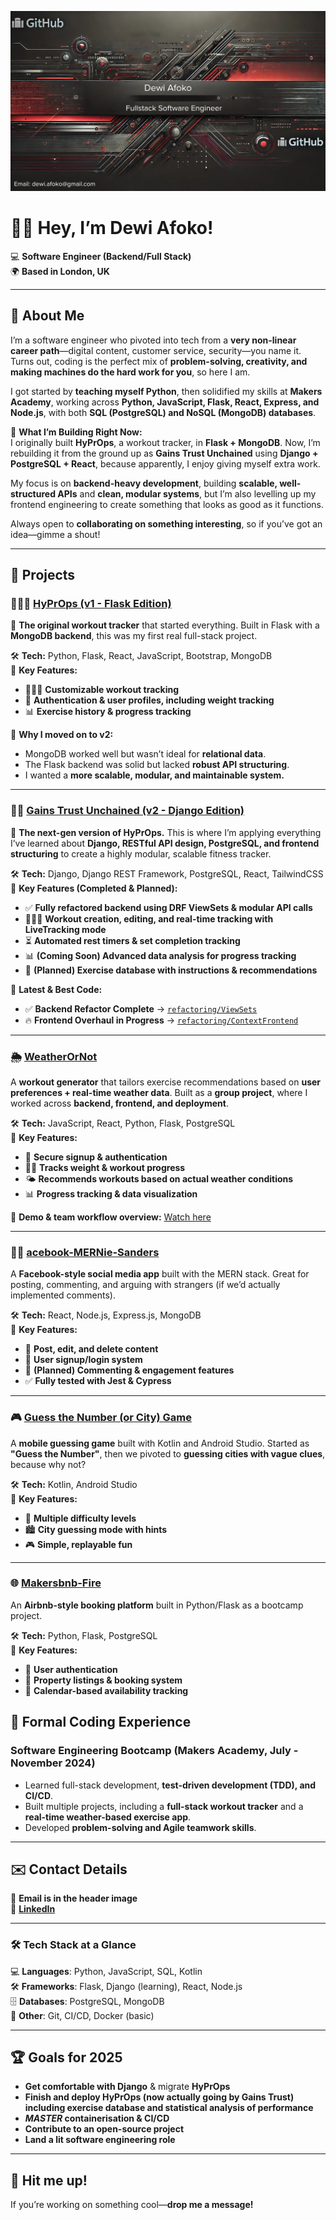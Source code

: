 ![Header](https://github.com/Dewi-Afoko/Dewi-Afoko/blob/main/HeaderWithEmail.png)

# 👋🏽 Hey, I’m Dewi Afoko!  
💻 **Software Engineer (Backend/Full Stack)**  
🌍 **Based in London, UK**  

---

## 🚀 About Me  

I’m a software engineer who pivoted into tech from a **very non-linear career path**—digital content, customer service, security—you name it. Turns out, coding is the perfect mix of **problem-solving, creativity, and making machines do the hard work for you**, so here I am.  

I got started by **teaching myself Python**, then solidified my skills at **Makers Academy**, working across **Python, JavaScript, Flask, React, Express, and Node.js**, with both **SQL (PostgreSQL) and NoSQL (MongoDB) databases**.  

🔧 **What I’m Building Right Now:**   
I originally built **HyPrOps**, a workout tracker, in **Flask + MongoDB**. Now, I’m rebuilding it from the ground up as **Gains Trust Unchained** using **Django + PostgreSQL + React**, because apparently, I enjoy giving myself extra work.  

My focus is on **backend-heavy development**, building **scalable, well-structured APIs** and **clean, modular systems**, but I’m also levelling up my frontend engineering to create something that looks as good as it functions.  

Always open to **collaborating on something interesting**, so if you’ve got an idea—gimme a shout!  

---

## 💼 Projects  

### 🏋🏽‍♂️ [HyPrOps (v1 - Flask Edition)](https://github.com/Dewi-Afoko/HyPrOps-Workout-Tracker)  
🚀 **The original workout tracker** that started everything. Built in Flask with a **MongoDB backend**, this was my first real full-stack project.  

🛠 **Tech:** Python, Flask, React, JavaScript, Bootstrap, MongoDB  
📌 **Key Features:**  
- 🏋🏽‍♂️ **Customizable workout tracking**  
- 🔐 **Authentication & user profiles, including weight tracking**  
- 📊 **Exercise history & progress tracking**  

👀 **Why I moved on to v2:**  
- MongoDB worked well but wasn’t ideal for **relational data**.  
- The Flask backend was solid but lacked **robust API structuring**.  
- I wanted a **more scalable, modular, and maintainable system.**  

---

### ⛓️‍💥 [Gains Trust Unchained (v2 - Django Edition)](https://github.com/Dewi-Afoko/Gains_Trust_Unchained)
🚀 **The next-gen version of HyPrOps.** This is where I’m applying everything I’ve learned about **Django, RESTful API design, PostgreSQL, and frontend structuring** to create a highly modular, scalable fitness tracker.  

🛠 **Tech:** Django, Django REST Framework, PostgreSQL, React, TailwindCSS  
📌 **Key Features (Completed & Planned):**  
- ✅ **Fully refactored backend using DRF ViewSets & modular API calls**  
- 🏋🏽‍♂️ **Workout creation, editing, and real-time tracking with LiveTracking mode**  
- ⏳ **Automated rest timers & set completion tracking**  
- 📊 **(Coming Soon) Advanced data analysis for progress tracking**  
- 📖 **(Planned) Exercise database with instructions & recommendations**  

🔎 **Latest & Best Code:**
- ✅ **Backend Refactor Complete** → [`refactoring/ViewSets`](https://github.com/Dewi-Afoko/Gains_Trust_Unchained/tree/refactoring/ViewSets)  
- 🔥 **Frontend Overhaul in Progress** → [`refactoring/ContextFrontend`](https://github.com/Dewi-Afoko/Gains_Trust_Unchained/tree/refactoring/ContextFrontend)  

---

### 🌦️ [WeatherOrNot](https://github.com/Dewi-Afoko/WeatherOrNot)  
A **workout generator** that tailors exercise recommendations based on **user preferences + real-time weather data**. Built as a **group project**, where I worked across **backend, frontend, and deployment**.  

🛠 **Tech:** JavaScript, React, Python, Flask, PostgreSQL  
📌 **Key Features:**  
- 🔐 **Secure signup & authentication**  
- 💪🏽 **Tracks weight & workout progress**  
- 🌤 **Recommends workouts based on actual weather conditions**  
- 📊 **Progress tracking & data visualization**  

🎥 **Demo & team workflow overview:** [Watch here](https://youtu.be/Py8htEAksEc?si=mLWIDyz_ex1mfTYL&t=2187)  

---

### ⛓️‍💥 [acebook-MERNie-Sanders](https://github.com/Dewi-Afoko/acebook-MERNie-Sanders)  
A **Facebook-style social media app** built with the MERN stack. Great for posting, commenting, and arguing with strangers (if we’d actually implemented comments).  

🛠 **Tech:** React, Node.js, Express.js, MongoDB  
📌 **Key Features:**  
- 📝 **Post, edit, and delete content**  
- 🔐 **User signup/login system**  
- 💬 **(Planned) Commenting & engagement features**  
- ✅ **Fully tested with Jest & Cypress**  

---

### 🎮 [Guess the Number (or City) Game](https://github.com/Dewi-Afoko/guess-the-number-and-city)  
A **mobile guessing game** built with Kotlin and Android Studio. Started as **"Guess the Number"**, then we pivoted to **guessing cities with vague clues**, because why not?  

🛠 **Tech:** Kotlin, Android Studio  
📌 **Key Features:**  
- 🔢 **Multiple difficulty levels**  
- 🏙 **City guessing mode with hints**  
- 🎮 **Simple, replayable fun**  

---

### 🌐 [Makersbnb-Fire](https://github.com/Dewi-Afoko/makersbnb-fire)  
An **Airbnb-style booking platform** built in Python/Flask as a bootcamp project.  

🛠 **Tech:** Python, Flask, PostgreSQL  
📌 **Key Features:**  
- 🔐 **User authentication**  
- 🏡 **Property listings & booking system**  
- 📅 **Calendar-based availability tracking**  


## 🌟 Formal Coding Experience  

### **Software Engineering Bootcamp (Makers Academy, July - November 2024)**  
- Learned full-stack development, **test-driven development (TDD), and CI/CD**.  
- Built multiple projects, including a **full-stack workout tracker** and a **real-time weather-based exercise app**.  
- Developed **problem-solving and Agile teamwork skills**.  

---

## ✉️ Contact Details  

📧 **Email is in the header image**  
🔗 **[LinkedIn](https://www.linkedin.com/in/dewi-a-0557a1335/)**  

---

### **🛠 Tech Stack at a Glance**  
💻 **Languages**: Python, JavaScript, SQL, Kotlin  
🛠 **Frameworks**: Flask, Django (learning), React, Node.js  
🗄️ **Databases**: PostgreSQL, MongoDB  
🔗 **Other**: Git, CI/CD, Docker (basic)  

---

## 🏆 Goals for 2025  
- **Get comfortable with Django** & migrate **HyPrOps**  
- **Finish and deploy HyPrOps (now actually going by Gains Trust) including exercise database and statistical analysis of performance**  
- ***MASTER* containerisation & CI/CD**  
- **Contribute to an open-source project**  
- **Land a lit software engineering role**  

---

## 🚀 Hit me up!  
If you’re working on something cool—**drop me a message!**  

<!---
Dewi-Afoko/Dewi-Afoko is a ✨ special ✨ repository because its `README.md` (this file) appears on your GitHub profile.
You can click the Preview link to take a look at your changes.
--->
